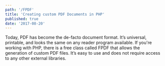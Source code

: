 ```yaml
---
path: '/FPDF'
title: 'Creating custom PDF Documents in PHP'
published: true
date: '2017-08-20'
---
```


Today, PDF has become the de-facto document format. It’s universal, printable, and looks the same on any reader program available. If you're working with PHP, there is a free class called FPDF that allows the generation of custom PDF files. It’s easy to use and does not require access to any other external libraries.